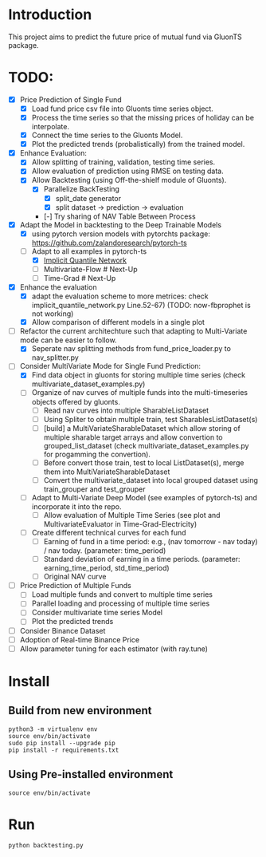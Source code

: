 # Introduction
This project aims to predict the future price of mutual fund via GluonTS package.

# TODO: 

- [X] Price Prediction of Single Fund
    - [X] Load fund price csv file into Gluonts time series object. 
    - [X] Process the time series so that the missing prices of holiday can be interpolate.
    - [X] Connect the time series to the Gluonts Model. 
    - [X] Plot the predicted trends (probalistically) from the trained model. 
- [X] Enhance Evaluation: 
    - [X] Allow splitting of training, validation, testing time series. 
    - [X] Allow evaluation of prediction using RMSE on testing data. 
    - [X] Allow Backtesting (using Off-the-shielf module of Gluonts). 
        - [X] Parallelize BackTesting
            - [X] split_date generator
            - [X] split dataset -> prediction -> evaluation
        - [-] Try sharing of NAV Table Between Process
- [X] Adapt the Model in backtesting to the Deep Trainable Models
    - [X] using pytorch version models with pytorchts package: https://github.com/zalandoresearch/pytorch-ts
    - [ ] Adapt to all examples in pytorch-ts
        - [X] [Implicit Quantile Network](https://github.com/jeffrey82221/gluonts_fund_price_forecast/commit/bcd759538396c91fc3556900d2f69250fdd7a581)
        - [ ] Multivariate-Flow # Next-Up
        - [ ] Time-Grad # Next-Up
- [X] Enhance the evaluation 
    - [X] adapt the evaluation scheme to more metrices: check implicit_quantile_network.py Line.52-67) (TODO: now-fbprophet is not working) 
    - [X] Allow comparison of different models in a single plot
- [ ] Refactor the current architechture such that adapting to Multi-Variate mode can be easier to follow. 
    - [X] Seperate nav splitting methods from fund_price_loader.py to nav_splitter.py
- [ ] Consider MultiVariate Mode for Single Fund Prediction:
    - [X] Find data object in gluonts for storing multiple time series (check multivariate_dataset_examples.py)
    - [ ] Organize of nav curves of multiple funds into the multi-timeseries objects offered by gluonts. 
        - [ ] Read nav curves into multiple SharableListDataset 
        - [ ] Using Spliter to obtain multiple train, test SharablesListDataset(s) 
        - [ ] [build] a MultiVariateSharableDataset which allow storing of multiple sharable target arrays and allow convertion to 
            grouped_list_dataset (check multivariate_dataset_examples.py for progamming the convertion). 
        - [ ] Before convert those train, test to local ListDataset(s), merge them into MultiVariateSharableDataset
        - [ ] Convert the multivariate_dataset into local grouped dataset using train_grouper and test_grouper
    - [ ] Adapt to Multi-Variate Deep Model (see examples of pytorch-ts) and incorporate it into the repo. 
        - [ ] Allow evaluation of Multiple Time Series (see plot and MultivariateEvaluator in Time-Grad-Electricity) 
    - [ ] Create different technical curves for each fund
        - [ ] Earning of fund in a time period: e.g., (nav tomorrow - nav today) / nav today. (parameter: time_period)
        - [ ] Standard deviation of earning in a time periods. (parameter: earning_time_period, std_time_period) 
        - [ ] Original NAV curve 
    
- [ ] Price Prediction of Multiple Funds
    - [ ] Load multiple funds and convert to multiple time series 
    - [ ] Parallel loading and processing of multiple time series
    - [ ] Consider multivariate time series Model
    - [ ] Plot the predicted trends
- [ ] Consider Binance Dataset
- [ ] Adoption of Real-time Binance Price 
- [ ] Allow parameter tuning for each estimator (with ray.tune)

# Install

## Build from new environment
```
python3 -m virtualenv env
source env/bin/activate
sudo pip install --upgrade pip
pip install -r requirements.txt
```

## Using Pre-installed environment
```
source env/bin/activate
```

# Run 
```
python backtesting.py
```
